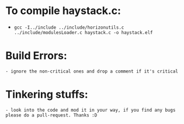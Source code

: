 # To compile haystack.c:
- ```gcc -I../include ../include/horizonutils.c ../include/modulesLoader.c haystack.c -o haystack.elf```

# Build Errors:
    - ignore the non-critical ones and drop a comment if it's critical

# Tinkering stuffs:
    - look into the code and mod it in your way, if you find any bugs please do a pull-request. Thanks :D